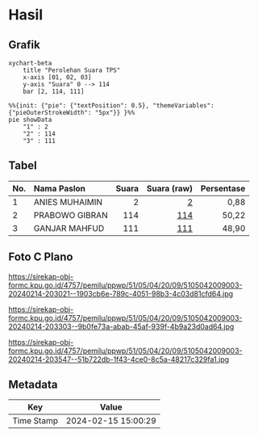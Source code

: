# Hasil

## Grafik

```mermaid
xychart-beta
    title "Perolehan Suara TPS"
    x-axis [01, 02, 03]
    y-axis "Suara" 0 --> 114
    bar [2, 114, 111]
```

```mermaid
%%{init: {"pie": {"textPosition": 0.5}, "themeVariables": {"pieOuterStrokeWidth": "5px"}} }%%
pie showData
    "1" : 2
    "2" : 114
    "3" : 111
```

## Tabel

| No. | Nama Paslon    | Suara | Suara (raw) | Persentase |
|:--- |:-------------- | -----:| -----------:| ----------:|
| 1   | ANIES MUHAIMIN | 2     | [2][p-1]    | 0,88       |
| 2   | PRABOWO GIBRAN | 114   | [114][p-2]  | 50,22      |
| 3   | GANJAR MAHFUD  | 111   | [111][p-3]  | 48,90      |


[p-1]: https://github.com/gigit-pemilu/pemilu-2024-51-bali/blob/main/pilpres/hitung-suara/sub/51-bali/sub/05-klungkung/sub/04-dawan/sub/2009-dawan-klod/sub/003-tps/sub/paslon-1.txt
[p-2]: https://github.com/gigit-pemilu/pemilu-2024-51-bali/blob/main/pilpres/hitung-suara/sub/51-bali/sub/05-klungkung/sub/04-dawan/sub/2009-dawan-klod/sub/003-tps/sub/paslon-2.txt
[p-3]: https://github.com/gigit-pemilu/pemilu-2024-51-bali/blob/main/pilpres/hitung-suara/sub/51-bali/sub/05-klungkung/sub/04-dawan/sub/2009-dawan-klod/sub/003-tps/sub/paslon-3.txt

## Foto C Plano

https://sirekap-obj-formc.kpu.go.id/4757/pemilu/ppwp/51/05/04/20/09/5105042009003-20240214-203021--1903cb6e-789c-4051-98b3-4c03d81cfd64.jpg

https://sirekap-obj-formc.kpu.go.id/4757/pemilu/ppwp/51/05/04/20/09/5105042009003-20240214-203303--9b0fe73a-abab-45af-939f-4b9a23d0ad64.jpg

https://sirekap-obj-formc.kpu.go.id/4757/pemilu/ppwp/51/05/04/20/09/5105042009003-20240214-203547--51b722db-1f43-4ce0-8c5a-48217c329fa1.jpg


## Metadata

| Key        | Value               |
| ---------- | ------------------- |
| Time Stamp | 2024-02-15 15:00:29 |



